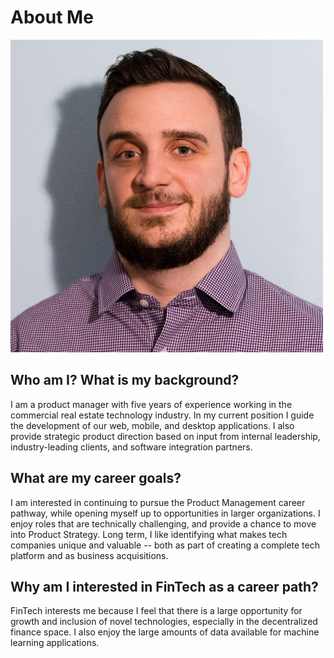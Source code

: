 # About Me
![Thomas Mitrevski](/images/ThomasMitrevski.jpeg "Thomas Mitrevski")
## Who am I? What is my background?
I am a product manager with five years of experience working in the commercial real estate technology industry. In my current position I guide the development of our web, mobile, and desktop applications. I also provide strategic product direction based on input from internal leadership, industry-leading clients, and software integration partners.

## What are my career goals?
I am interested in continuing to pursue the Product Management career pathway, while opening myself up to opportunities in larger organizations. I enjoy roles that are technically challenging, and provide a chance to move into Product Strategy. Long term, I like identifying what makes tech companies unique and valuable -- both as part of creating a complete tech platform and as business acquisitions.

## Why am I interested in FinTech as a career path?
FinTech interests me because I feel that there is a large opportunity for growth and inclusion of novel technologies, especially in the decentralized finance space. I also enjoy the large amounts of data available for machine learning applications.